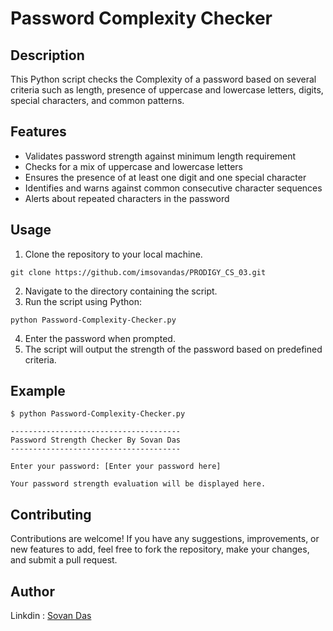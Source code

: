 # Password Complexity Checker

## Description
This Python script checks the Complexity of a password based on several criteria such as length, presence of uppercase and lowercase letters, digits, special characters, and common patterns.

## Features
- Validates password strength against minimum length requirement
- Checks for a mix of uppercase and lowercase letters
- Ensures the presence of at least one digit and one special character
- Identifies and warns against common consecutive character sequences
- Alerts about repeated characters in the password

## Usage
1. Clone the repository to your local machine.
```
git clone https://github.com/imsovandas/PRODIGY_CS_03.git
```

2. Navigate to the directory containing the script.
3. Run the script using Python:
```
python Password-Complexity-Checker.py
```

4. Enter the password when prompted.
5. The script will output the strength of the password based on predefined criteria.

## Example
```
$ python Password-Complexity-Checker.py
```
```
--------------------------------------
Password Strength Checker By Sovan Das
--------------------------------------

Enter your password: [Enter your password here]

Your password strength evaluation will be displayed here.
```
## Contributing
Contributions are welcome! If you have any suggestions, improvements, or new features to add, feel free to fork the repository, make your changes, and submit a pull request.

## Author
Linkdin : [Sovan Das](https://www.linkedin.com/in/sovanking)

